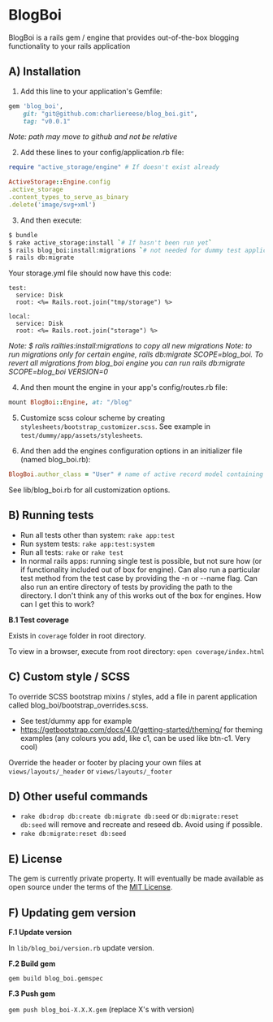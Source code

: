 # BlogBoi

BlogBoi is a rails gem / engine that provides out-of-the-box blogging functionality to your rails application

## A) Installation

1. Add this line to your application's Gemfile:

```ruby
gem 'blog_boi', 
	git: "git@github.com:charliereese/blog_boi.git",
	tag: "v0.0.1"
```

_Note: path may move to github and not be relative_

2. Add these lines to your config/application.rb file:

```ruby
require "active_storage/engine" # If doesn't exist already

ActiveStorage::Engine.config
.active_storage
.content_types_to_serve_as_binary
.delete('image/svg+xml')
```

3. And then execute:

```bash
$ bundle
$ rake active_storage:install `# If hasn't been run yet`
$ rails blog_boi:install:migrations `# not needed for dummy test application`
$ rails db:migrate
```

Your storage.yml file should now have this code:

```
test:
  service: Disk
  root: <%= Rails.root.join("tmp/storage") %>

local:
  service: Disk
  root: <%= Rails.root.join("storage") %>
```

_Note: $ rails railties:install:migrations to copy all new migrations_
_Note: to run migrations only for certain engine, rails db:migrate SCOPE=blog_boi. To revert all migrations from blog_boi engine you can run rails db:migrate SCOPE=blog_boi VERSION=0_

4. And then mount the engine in your app's config/routes.rb file:

```ruby
mount BlogBoi::Engine, at: "/blog"
```

5. Customize scss colour scheme by creating `stylesheets/bootstrap_customizer.scss`. See example in `test/dummy/app/assets/stylesheets`.

6. And then add the engines configuration options in an initializer file (named blog_boi.rb):

```ruby
BlogBoi.author_class = "User" # name of active record model containing authors with property called name (for author's name)
```

See lib/blog_boi.rb for all customization options.

## B) Running tests

- Run all tests other than system: `rake app:test`
- Run system tests: `rake app:test:system`
- Run all tests: `rake` or `rake test`
- In normal rails apps: running single test is possible, but not sure how (or if functionality included out of box for engine). Can also run a particular test method from the test case by providing the -n or --name flag. Can also run an entire directory of tests by providing the path to the directory. I don't think any of this works out of the box for engines. How can I get this to work?

**B.1 Test coverage**

Exists in `coverage` folder in root directory.

To view in a browser, execute from root directory: `open coverage/index.html`

## C) Custom style / SCSS

To override SCSS bootstrap mixins / styles, add a file in parent application called blog_boi/bootstrap_overrides.scss. 
- See test/dummy app for example
- https://getbootstrap.com/docs/4.0/getting-started/theming/ for theming examples (any colours you add, like c1, can be used like btn-c1. Very cool)

Override the header or footer by placing your own files at `views/layouts/_header` or `views/layouts/_footer`

## D) Other useful commands

- `rake db:drop db:create db:migrate db:seed` or `db:migrate:reset db:seed` will remove and recreate and reseed db. Avoid using if possible.
- `rake db:migrate:reset db:seed`

## E) License

The gem is currently private property. It will eventually be made available as open source under the terms of the [MIT License](https://opensource.org/licenses/MIT).

## F) Updating gem version

**F.1 Update version**

In `lib/blog_boi/version.rb` update version.

**F.2 Build gem**

`gem build blog_boi.gemspec`

**F.3 Push gem**

`gem push blog_boi-X.X.X.gem` (replace X's with version)
